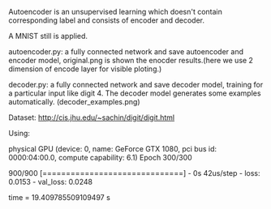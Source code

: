 Autoencoder is an unsupervised learning which doesn't contain corresponding label and consists of encoder and decoder.

A MNIST still is applied.

autoencoder.py: a fully connected network and save autoencoder and encoder model, original.png is shown the enocder results.(here we use 2 dimension of encode layer for visible ploting.)

decoder.py: a fully connected network and save decoder model, training for a particular input like digit 4. The decoder model generates some examples automatically. (decoder_examples.png)


Dataset: http://cis.jhu.edu/~sachin/digit/digit.html

Using:

physical GPU (device: 0, name: GeForce GTX 1080, pci bus id: 0000:04:00.0, compute capability: 6.1)
Epoch 300/300

900/900 [==============================] - 0s 42us/step - loss: 0.0153 - val_loss: 0.0248

time =  19.409785509109497  s
